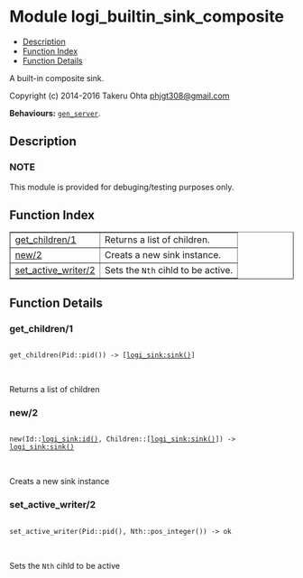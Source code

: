 

# Module logi_builtin_sink_composite #
* [Description](#description)
* [Function Index](#index)
* [Function Details](#functions)

A built-in composite sink.

Copyright (c) 2014-2016 Takeru Ohta <phjgt308@gmail.com>

__Behaviours:__ [`gen_server`](gen_server.md).

<a name="description"></a>

## Description ##


### <a name="NOTE">NOTE</a> ###

This module is provided for debuging/testing purposes only.
<a name="index"></a>

## Function Index ##


<table width="100%" border="1" cellspacing="0" cellpadding="2" summary="function index"><tr><td valign="top"><a href="#get_children-1">get_children/1</a></td><td>Returns a list of children.</td></tr><tr><td valign="top"><a href="#new-2">new/2</a></td><td>Creats a new sink instance.</td></tr><tr><td valign="top"><a href="#set_active_writer-2">set_active_writer/2</a></td><td>Sets the <code>Nth</code> cihld to be active.</td></tr></table>


<a name="functions"></a>

## Function Details ##

<a name="get_children-1"></a>

### get_children/1 ###

<pre><code>
get_children(Pid::pid()) -&gt; [<a href="logi_sink.md#type-sink">logi_sink:sink()</a>]
</code></pre>
<br />

Returns a list of children

<a name="new-2"></a>

### new/2 ###

<pre><code>
new(Id::<a href="logi_sink.md#type-id">logi_sink:id()</a>, Children::[<a href="logi_sink.md#type-sink">logi_sink:sink()</a>]) -&gt; <a href="logi_sink.md#type-sink">logi_sink:sink()</a>
</code></pre>
<br />

Creats a new sink instance

<a name="set_active_writer-2"></a>

### set_active_writer/2 ###

<pre><code>
set_active_writer(Pid::pid(), Nth::pos_integer()) -&gt; ok
</code></pre>
<br />

Sets the `Nth` cihld to be active

